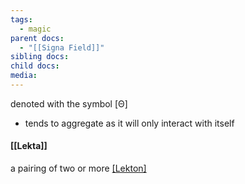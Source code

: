 ```yaml
---
tags:
  - magic
parent docs:
  - "[[Signa Field]]"
sibling docs: 
child docs: 
media:
---
```

denoted with the symbol [Θ]
- tends to aggregate as it will only interact with itself
#### [[Lekta]]
a pairing of two or more [[Lekton]](s)